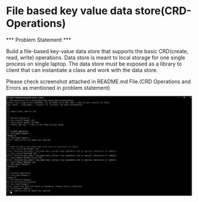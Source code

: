 # File based key value data store(CRD-Operations)

*** Problem Statement ***

Build a file-based key-value data store that supports the basic CRD(create, read, write) operations. Data store is meant to local storage for one single process on single laptop. The data store must be exposed as a library to client that can instantiate a class and work with the data store.

Please check screenshot attached in README.md File.(CRD Operations and Errors as mentioned in problem statement)

![Image of the idea](https://github.com/Sharmil001/New-Repository/blob/master/Accessing.png)


